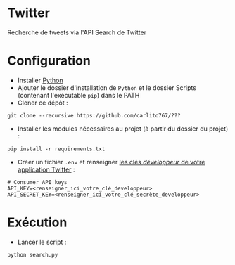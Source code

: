 # Twitter
Recherche de tweets via l'API Search de Twitter

# Configuration

* Installer [Python](https://www.python.org/)
* Ajouter le dossier d'installation de `Python` et le dossier Scripts (contenant l'exécutable `pip`) dans le PATH
* Cloner ce dépôt :
```
git clone --recursive https://github.com/carlito767/???
```

* Installer les modules nécessaires au projet (à partir du dossier du projet) :

```
pip install -r requirements.txt
```

* Créer un fichier `.env` et renseigner [les clés *développeur* de votre application Twitter](https://developer.twitter.com/en/docs/basics/getting-started) :

```
# Consumer API keys
API_KEY=<renseigner_ici_votre_clé_developpeur>
API_SECRET_KEY=<renseigner_ici_votre_clé_secrète_developpeur>
```

# Exécution

* Lancer le script :

```
python search.py
```
